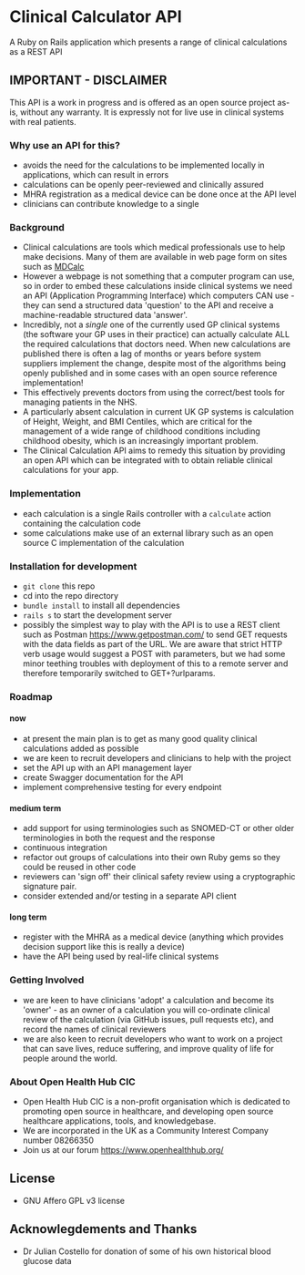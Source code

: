 # Clinical Calculator API

A Ruby on Rails application which presents a range of clinical calculations as a REST API

## IMPORTANT - DISCLAIMER
This API is a work in progress and is offered as an open source project as-is, without any warranty. It is expressly not for live use in clinical systems with real patients.

### Why use an API for this?
* avoids the need for the calculations to be implemented locally in applications, which can result in errors
* calculations can be openly peer-reviewed and clinically assured
* MHRA registration as a medical device can be done once at the API level
* clinicians can contribute knowledge to a single

### Background
* Clinical calculations are tools which medical professionals use to help make decisions. Many of them are available in web page form on sites such as [MDCalc](https://www.mdcalc.com/)
* However a webpage is not something that a computer program can use, so in order to embed these calculations inside clinical systems we need an API (Application Programming Interface) which computers CAN use - they can send a structured data 'question' to the API and receive a machine-readable structured data 'answer'.
* Incredibly, not a *single* one of the currently used GP clinical systems (the software your GP uses in their practice) can actually calculate ALL the required calculations that doctors need. When new calculations are published there is often a lag of months or years before system suppliers implement the change, despite most of the algorithms being openly published and in some cases with an open source reference implementation!
* This effectively prevents doctors from using the correct/best tools for managing patients in the NHS.
* A particularly absent calculation in current UK GP systems is calculation of Height, Weight, and BMI Centiles, which are critical for the management of a wide range of childhood conditions including childhood obesity, which is an increasingly important problem.
* The Clinical Calculation API aims to remedy this situation by providing an open API which can be integrated with to obtain reliable clinical calculations for your app.

### Implementation
* each calculation is a single Rails controller with a `calculate` action containing the calculation code
* some calculations make use of an external library such as an open source C implementation of the calculation

### Installation for development
* `git clone` this repo
* cd into the repo directory
* `bundle install` to install all dependencies
* `rails s` to start the development server
* possibly the simplest way to play with the API is to use a REST client such as Postman https://www.getpostman.com/ to send GET requests with the data fields as part of the URL. We are aware that strict HTTP verb usage would suggest a POST with parameters, but we had some minor teething troubles with deployment of this to a remote server and therefore temporarily switched to GET+?urlparams.

### Roadmap
#### now
* at present the main plan is to get as many good quality clinical calculations added as possible
* we are keen to recruit developers and clinicians to help with the project
* set the API up with an API management layer
* create Swagger documentation for the API
* implement comprehensive testing for every endpoint
#### medium term
* add support for using terminologies such as SNOMED-CT or other older terminologies in both the request and the response
* continuous integration
* refactor out groups of calculations into their own Ruby gems so they could be reused in other code
* reviewers can 'sign off' their clinical safety review using a cryptographic signature pair.
* consider extended and/or testing in a separate API client
#### long term
* register with the MHRA as a medical device (anything which provides decision support like this is really a device)
* have the API being used by real-life clinical systems

### Getting Involved
* we are keen to have clinicians 'adopt' a calculation and become its 'owner' - as an owner of a calculation you will co-ordinate clinical review of the calculation (via GitHub issues, pull requests etc), and record the names of clinical reviewers
* we are also keen to recruit developers who want to work on a project that can save lives, reduce suffering, and improve quality of life for people around the world.

### About Open Health Hub CIC
* Open Health Hub CIC is a non-profit organisation which is dedicated to promoting open source in healthcare, and developing open source healthcare applications, tools, and knowledgebase.
* We are incorporated in the UK as a Community Interest Company number 08266350
* Join us at our forum https://www.openhealthhub.org/

## License
* GNU Affero GPL v3 license

## Acknowlegdements and Thanks
* Dr Julian Costello for donation of some of his own historical blood glucose data

